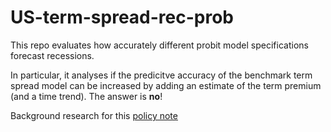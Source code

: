 # US-term-spread-rec-prob
This repo evaluates how accurately different probit model specifications forecast recessions. 

In particular, it analyses if the predicitve accuracy of the benchmark term spread model can be increased by adding an estimate of the term premium (and a time trend). The answer is **no**! 

Background research for this [policy note](https://www.ifw-kiel.de/fileadmin/Dateiverwaltung/IfW-Publications/-ifw/IfW_Box/2019/box_2019-14_rezession_usa.pdf)


